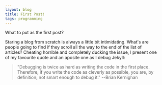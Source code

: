 ```yaml
---
layout: blog
title: First Post!
tags: programming
---
```


What to put as the first post?

Staring a blog from scratch is always a little bit intimidating.  What's are people going to find if they scroll all the way to the end of the list of articles? Cheating horrible and completely ducking the issue, I present one of my favourite quote and an aposite one as I debug Jekyll:

>  "Debugging is twice as hard as writing the code in the first place. Therefore, if you write the code as cleverly as possible, you are, by definition, not smart enough to debug it." --Brian Kernighan
